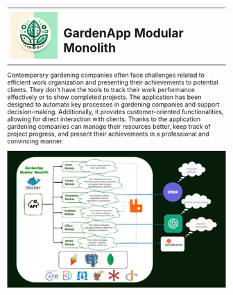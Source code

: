 <table>
  <tr>
    <td valign="middle"><img src="docs/gardenapp_logo.png" alt="logo" width="128"/></td>
    <td valign="middle"><h1>GardenApp Modular Monolith</td>
  </tr>
</table> 

Contemporary gardening companies often face challenges related to efficient work organization and presenting their achievements to potential clients. They don't have the tools to track their work performance effectively or to show completed projects.
The application has been designed to automate key processes in gardening companies and support decision-making. Additionally, it provides customer-oriented functionalities, allowing for direct interaction with clients.
Thanks to the application gardening companies can manage their resources better, keep track of project progress, and present their achievements in a professional and convincing manner.


![](docs/gardenapp_architecture.png)

